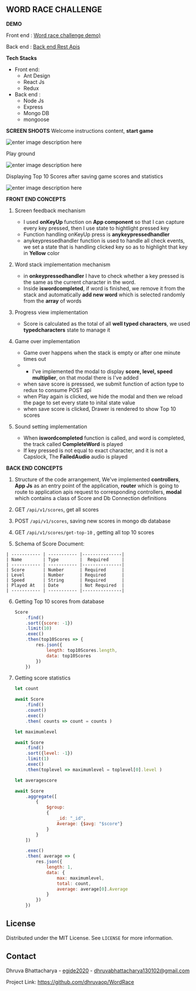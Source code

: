 ## WORD RACE CHALLENGE

**DEMO**

Front end : [Word race challenge demo)](https://word-race-challenge.vercel.app/)

Back end : [Back end Rest Apis](https://word-race-backend-apis.herokuapp.com/)

**Tech Stacks**
- Front end: 
	- Ant Design 
	-  React Js
	- Redux
- Back end : 
	- Node Js
	- Express
	- Mongo DB
	-  mongoose


**SCREEN SHOOTS**
Welcome instructions content, **start game**

![enter image description here](https://res.cloudinary.com/dpqasrwfu/image/upload/v1635190533/2_mbmlhu.png)

Play ground

![enter image description here](https://res.cloudinary.com/dpqasrwfu/image/upload/v1635190533/3_gnvd5u.png)

Displaying Top 10 Scores after saving game scores and statistics

![enter image description here](https://res.cloudinary.com/dpqasrwfu/image/upload/v1635230552/4_iptueu.png)

**FRONT END CONCEPTS**

 1. Screen feedback mechanism
	 
	 - I used **onKeyUp** function on **App component** so that I can capture every key pressed, then I use state to hightlight pressed key
	 - Function handling onKeyUp press is **anykeypressedhandler**
	 - anykeypressedhandler function is used to handle all check events, we set a state that is handling clicked key so as to highlight that key in **Yellow** color	
	 
2. Word stack implementation mechanism
	- in **onkeypressedhandler** I have to check whether a key pressed is the same as the current character in the word. 
	- Inside **iswordcompleted**, if word is finished, we remove it from the stack and automatically **add new word** which is selected randomly from the **array** of words
	
3. Progress view implementation
	- Score is calculated as the total of all **well typed characters**, we used **typedcharacters** state to manage it

4. Game over  implementation
	- Game over happens when the stack is empty or after one minute times out
	- - I've implemented the modal to display **score, level, speed multiplier**, on that modal there is I've added
	- when save score is presssed, we submit function of action type to redux to consume POST api
	- when 	Play again is clicked, we hide the modal and then we reload the page to set every state to inital state value
	- when save score is clicked, Drawer is rendered to show Top 10 scores

5. Sound setting implementation
	- When **iswordcompleted** function is called, and word is completed, the track called **CompleteWord** is played
	- If key pressed is not equal to exact character, and it is not a Capslock, The **FailedAudio** audio is played


**BACK END CONCEPTS**

1. Structure of the code arrangement, We've implemented **controllers**, **App Js** as an entry point of the application, **router** which is going to route to application apis request to corresponding controllers, **modal** which contains a class of Score and Db Connection definitions

2.  GET `/api/v1/scores`, get all scores
3. POST `/api/v1/scores`, saving new scores in mongo db database
4. GET `/api/v1/scores/get-top-10` , getting all top 10 scores
5. Schema of Score Document:
	
```
| ----------- | ----------- |---------------|
| Name 		  | Type        |  Required     |
| ----------- | ----------- |---------------|
| Score       | Number      | Required      |
| Level       | Number      | Required      |
| Speed       | String      | Required      |
| Played At   | Date        | Not Required  |
| ----------- | ----------- |---------------|
```
 


6. Getting Top 10 scores from database

	
	```javascript
	Score
        .find()
        .sort({score: -1})
        .limit(10)
        .exec()
        .then(top10Scores => {
            res.json({
                length: top10Scores.length,
                data: top10Scores
            })
        })
	```

7. Getting score statistics

	
	```javascript
	let count 

    await Score
        .find()
        .count()
        .exec()
        .then( counts => count = counts )

    let maximumlevel

    await Score
        .find()
        .sort({level: -1})
        .limit(1)
        .exec()
        .then(toplevel => maximumlevel = toplevel[0].level )

    let averagescore

    await Score
        .aggregate([
            {
                $group:
                {
                    _id: "_id",
                    Average: {$avg: "$score"}
                }
            }
        ])

        .exec()
        .then( average => {
            res.json({
                length: 1,
                data: {
                    max: maximumlevel,
                    total: count,
                    average: average[0].Average
                }
            })
        })
	```

## License

Distributed under the MIT License. See `LICENSE` for more information.

## [](#contact)Contact

Dhruva Bhattacharya - [egide2020](https://twitter.com/DhruvaBhattach2) - [dhruvabhattacharya130102@gmail.com](mailto:dhruvabhattacharya130102@gmail.com)

Project Link: https://github.com/dhruvaop/WordRace
